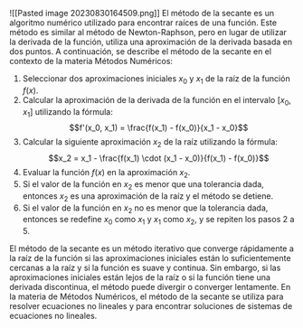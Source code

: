 
![[Pasted image 20230830164509.png]]
El método de la secante es un algoritmo numérico utilizado para encontrar raíces de una función. Este método es similar al método de Newton-Raphson, pero en lugar de utilizar la derivada de la función, utiliza una aproximación de la derivada basada en dos puntos. A continuación, se describe el método de la secante en el contexto de la materia Métodos Numéricos:

1. Seleccionar dos aproximaciones iniciales $x_0$ y $x_1$ de la raíz de la función $f(x)$.
2. Calcular la aproximación de la derivada de la función en el intervalo $[x_0, x_1]$ utilizando la fórmula: $$f'(x_0, x_1) = \frac{f(x_1) - f(x_0)}{x_1 - x_0}$$
3. Calcular la siguiente aproximación $x_2$ de la raíz utilizando la fórmula: $$x_2 = x_1 - \frac{f(x_1) \cdot (x_1 - x_0)}{f(x_1) - f(x_0)}$$
4. Evaluar la función $f(x)$ en la aproximación $x_2$.
5. Si el valor de la función en $x_2$ es menor que una tolerancia dada, entonces $x_2$ es una aproximación de la raíz y el método se detiene.
6. Si el valor de la función en $x_2$ no es menor que la tolerancia dada, entonces se redefine $x_0$ como $x_1$ y $x_1$ como $x_2$, y se repiten los pasos 2 a 5.

El método de la secante es un método iterativo que converge rápidamente a la raíz de la función si las aproximaciones iniciales están lo suficientemente cercanas a la raíz y si la función es suave y continua. Sin embargo, si las aproximaciones iniciales están lejos de la raíz o si la función tiene una derivada discontinua, el método puede divergir o converger lentamente. En la materia de Métodos Numéricos, el método de la secante se utiliza para resolver ecuaciones no lineales y para encontrar soluciones de sistemas de ecuaciones no lineales.
